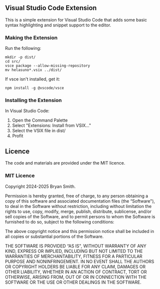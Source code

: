 ## Visual Studio Code Extension
This is a simple extension for Visual Studio Code that adds some basic syntax highlighting and snippet support to the editor.

### Making the Extension
Run the following:

    mkdir -p dist/
	cd src/
    vsce package --allow-missing-repository
	mv helasuno*.vsix ../dist/

If vsce isn't installed, get it:

    npm install -g @vscode/vsce

### Installing the Extension
In Visual Studio Code:

1. Open the Command Palette
2. Select "Extensions: Install from VSIX..."
3. Select the VSIX file in dist/
4. Profit


## Licence
The code and materials are provided under the MIT licence.

### MIT Licence
Copyright 2024-2025 Bryan Smith.

Permission is hereby granted, free of charge, to any person obtaining a copy of this software and associated documentation files (the “Software"), to deal in the Software without restriction, including without limitation the rights to use, copy, modify, merge, publish, distribute, sublicense, and/or sell copies of the Software, and to permit persons to whom the Software is furnished to do so, subject to the following conditions:

The above copyright notice and this permission notice shall be included in all copies or substantial portions of the Software.

THE SOFTWARE IS PROVIDED “AS IS", WITHOUT WARRANTY OF ANY KIND, EXPRESS OR IMPLIED, INCLUDING BUT NOT LIMITED TO THE WARRANTIES OF MERCHANTABILITY, FITNESS FOR A PARTICULAR PURPOSE AND NONINFRINGEMENT. IN NO EVENT SHALL THE AUTHORS OR COPYRIGHT HOLDERS BE LIABLE FOR ANY CLAIM, DAMAGES OR OTHER LIABILITY, WHETHER IN AN ACTION OF CONTRACT, TORT OR OTHERWISE, ARISING FROM, OUT OF OR IN CONNECTION WITH THE SOFTWARE OR THE USE OR OTHER DEALINGS IN THE SOFTWARE.